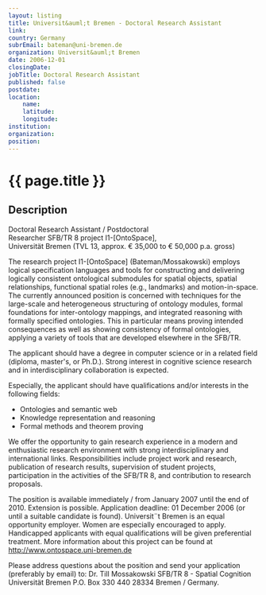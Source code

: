 ```yaml
---
layout: listing
title: Universit&auml;t Bremen - Doctoral Research Assistant
link:
country: Germany
subrEmail: bateman@uni-bremen.de
organization: Universit&auml;t Bremen 
date: 2006-12-01
closingDate: 
jobTitle: Doctoral Research Assistant
published: false
postdate:
location:
	name: 
	latitude: 
	longitude: 
institution: 
organization: 
position: 
--- 
```



# {{ page.title }}

## Description








<p>
Doctoral Research Assistant / Postdoctoral<br/>
Researcher SFB/TR 8 project I1-[OntoSpace],<br/>
Universität Bremen (TVL 13, approx. € 35,000 to € 50,000 p.a. gross)
</p>

<p>The research project I1-[OntoSpace] (Bateman/Mossakowski) employs logical specification languages and tools for  constructing and delivering logically consistent ontological submodules for spatial objects, spatial relationships, functional spatial roles (e.g., landmarks) and motion-in-space. The currently announced position is concerned with techniques for the large-scale and heterogeneous structuring of ontology modules, formal foundations for inter-ontology mappings, and integrated reasoning with formally specified ontologies. This in particular means proving intended consequences as well as showing consistency of formal ontologies, applying a variety of tools that are developed elsewhere in the SFB/TR.</p
>

<p>The applicant should have a degree in computer science or in a related field (diploma, master's, or Ph.D.). Strong interest in cognitive science research and
in interdisciplinary collaboration is expected. 

<p>Especially, the applicant should have qualifications and/or interests in the following fields:
<ul>
<li>Ontologies and semantic web</li>
<li>Knowledge representation and reasoning</li>
<li>Formal methods and theorem proving</li>
</ul>
</p>

<p>We offer the opportunity to gain research experience in a modern and enthusiastic research environment with strong interdisciplinary and international links. Responsibilities include project work and research, publication of research results, supervision of student projects, participation in the activities of the SFB/TR 8, and contribution to research proposals.</p>

<p>The position is available immediately / from January 2007 until the end of 2010. Extension is possible. Application deadline: 01 December 2006 (or until a suitable candidate is found).  Universit¨t Bremen is an equal opportunity employer. Women are especially encouraged to apply. Handicapped applicants with equal qualifications will be given preferential treatment.  More information about this project can be found at <a href="http://www.ontospace.uni-bremen.de">http://www.ontospace.uni-bremen.de</a>

<p>Please address questions about the position and send your application (preferably by email) to: Dr. Till Mossakowski <tm@sfbtr8.uni-bremen.de> SFB/TR 8 - Spatial Cognition Universität Bremen P.O. Box 330 440 28334 Bremen / Germany.</p>



